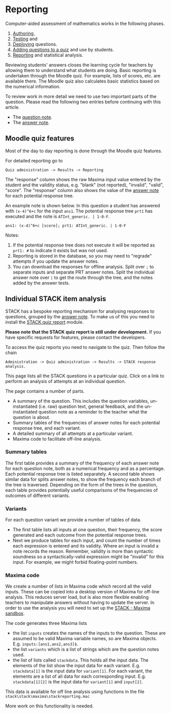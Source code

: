 # Reporting

Computer-aided assessment of mathematics works in the following phases.

1. [Authoring](../Authoring/index.md),
2. [Testing](Testing.md) and
3. [Deploying](Deploying.md) questions.
4. [Adding questions to a quiz](Quiz.md) and use by students.
5. [Reporting](Reporting.md) and statistical analysis.

Reviewing students' answers closes the learning cycle for teachers by allowing them to understand what students are doing. Basic reporting is undertaken through the Moodle quiz.  For example, lists of scores, etc. are available there.  The Moodle quiz also calculates basic statistics based on the numerical information.

To review work in more detail we need to use two important parts of the question. Please read the following two entries before continuing with this article.

* The [question note](Question_note.md).
* The [answer note](Potential_response_trees.md#Answer_note).

## Moodle quiz features ##

Most of the day to day reporting is done through the Moodle quiz features.

For detailed reporting go to

    Quiz administration -> Results -> Reporting

The "response" column shows the raw Maxima input value entered by the student and the validity status, e.g. "blank" (not reported), "invalid", "valid", "score".  The "response" column also shows the value of the [answer note](Potential_response_trees.md#Answer_note) for each potential response tree.

An example note is shown below.  In this question a student has answered with `(x-4)^6+c` for the input `ans1`.
The potential response tree `prt1` has executed and the note is `ATInt_generic. | 1-0-F`.

    ans1: (x-4)^6+c [score]; prt1: ATInt_generic. | 1-0-F

Notes:

1. If the potential response tree does not execute it will be reported as `prt1: #` to indicate it exists but was not used.
2. Reporting is stored in the database, so you may need to "regrade" attempts if you update the answer notes.
3. You can download the responses for offline analysis.  Split over `;` to separate inputs and separate PRT answer notes.  Split the individual answer note over `|` to get the route through the tree, and the notes added by the answer tests.

## Individual STACK item analysis ##

STACK has a bespoke reporting mechanism for analysing responses to questions, grouped by the [answer note](Potential_response_trees.md#Answer_note).  To make us of this you need to install the [STACK quiz report](../Installation/index.md#Report) module.

**Please note that the STACK quiz report is still under development.**  If you have specific requests for features, please contact the developers.

To access the quiz reports you need to navigate to the quiz.  Then follow the chain

    Administration -> Quiz administration -> Results -> STACK response analysis.

This page lists all the STACK questions in a particular quiz.  Click on a link to perform an analysis of attempts at an individual question.

The page contains a number of parts.

* A summary of the question.  This includes the question variables, un-instantiated (i.e. raw) question text, general feedback, and the un-instantiated question note as a reminder to the teacher what the question is about.
* Summary tables of the frequencies of answer notes for each potential response tree, and each variant.
* A detailed summary of all attempts at a particular variant.
* Maxima code to facilitate off-line analysis.

### Summary tables ###

The first table provides a summary of the frequency of each answer note for each question note, both as a numerical frequency and as a percentage.  Each potential response tree is listed separately.  A second table shows similar data for splits answer notes, to show the frequency each branch of the tree is traversed.  Depending on the form of the trees in the question, each table provides potentially useful comparisons of the frequencies of outcomes of different variants.

### Variants ###

For each question variant we provide a number of tables of data.

* The first table lists all inputs at one question, their frequency, the score generated and each outcome from the potential response trees.
* Next we produce tables for each input, and count the number of times each expression is entered and its validity.  Where an input is invalid a note records the reason.  Remember, validity is more than syntactic soundness so a syntactically-valid expression might be "invalid" for this input. For example, we might forbid floating-point numbers.

### Maxima code ###

We create a number of lists in Maxima code which record all the valid inputs.   These can be copied into a desktop version of Maxima for off-line analysis.  This reduces server load, but is also more flexible enabling teachers to manipulate answers without having to update the server.  In order to use the analysis you will need to set up the [STACK - Maxima sandbox](../CAS/STACK-Maxima_sandbox.md).

The code generates three Maxima lists

* the list `inputs` creates the names of the inputs to the question. These are assumed to be valid Maxima variable names, so are Maxima objects.  E.g. `inputs:[ans1,ans2,ans3]$`.
* the list `variants` which is a list of strings which are the question notes used.
* the list of lists called `stackdata`. This holds all the input data.  The elements of the list show the input data for each variant.  E.g. `stackdata[1]` is the input data for `variant[1]`.  For each variant, the elements are a list of all data for each corresponding input.  E.g. `stackdata[1][2]` is the input data for `variant[1]` and `input[2]`.  

This data is available for off line analysis using functions in the file `stack\stack\maxima\stackreporting.mac`

More work on this functionality is needed.
